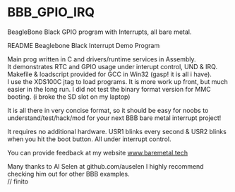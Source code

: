 # BBB_GPIO_IRQ
BeagleBone Black GPIO program with Interrupts, all bare metal.

README  Beaglebone Black Interrupt Demo Program

Main prog written in C and drivers/runtime services in Assembly.  
It demonstrates RTC and GPIO usage under interupt control, UND & IRQ.  
Makefile & loadscript provided for GCC in Win32 (gasp! it is all i have).  
I use the XDS100C jtag to load programs.  It is more work up front, but 
much easier in the long run.  I did not test the binary format version 
for MMC booting.  (i broke the SD slot on my laptop)

It is all there in very concise format, so it should be easy for noobs 
to understand/test/hack/mod for your next BBB bare metal interrupt project!  
 
It requires no additional hardware.  USR1 blinks every second & USR2 blinks 
when you hit the boot button.  All under interrupt control.  

You can provide feedback at my website www.baremetal.tech  

Many thanks to Al Selen at github.com/auselen  I highly recommend checking 
him out for other BBB examples.  
// finito
